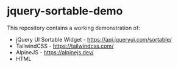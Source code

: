 # jquery-sortable-demo

This repository contains a working demonstration of:

* jQuery UI Sortable Widget - <https://api.jqueryui.com/sortable/>
* TailwindCSS - <https://tailwindcss.com/>
* AlpineJS - <https://alpinejs.dev/>
* HTML <template> - 
  * <https://developer.mozilla.org/en-US/docs/Web/HTML/Element/template>
  * <https://www.w3schools.com/tags/tag_template.asp>

It takes the form of a grid or column of image thumbnails where you can - 

* Arrange the order 
* View as a grid or column
* Delete & recover thumbnails


<br><br>
<div align="center">
    <figure>
        <img src="./mdimg/sshot-1.png" style="width:50%;border: 2px solid black"; alt="Grid Layout - Tile Images<" txt="Desktop Screenshot"/>
        <br>
        <figcaption><strong>Grid Layout - Tile Images</strong></figcaption>
    </figure>
</div>
<br><br>

<div align="center">
    <figure>
        <img src="./mdimg/sshot-2.png" style="width:50%;border: 2px solid black"; alt="Grid Layout - Picsum Images<" txt="Desktop Screenshot"/>
        <br>
        <figcaption><strong>Grid Layout - Picsum Images</strong></figcaption>
    </figure>
</div>
<br><br>

<div align="center">
    <figure>
        <img src="./mdimg/sshot-3.png" style="width:50%;border: 2px solid black"; alt="Column Layout - Picsum Images<" txt="Desktop Screenshot"/>
        <br>
        <figcaption><strong>Column Layout - Picsum Images</strong></figcaption>
    </figure>
</div>
<br><br>

<div align="center">
    <figure>
        <img src="./mdimg/thumb-1.png" style="width:50%;border: 2px solid black"; alt="Column Layout - Indicators & Controls" txt="Desktop Screenshot"/>
        <br>
        <figcaption><strong>Column Layout - Indicators & Controls</strong></figcaption>
    </figure>
</div>
<br><br>

## Running The Demonstration

After obtaining a copy of the files in this repository you only need to open `sortable.html` in any *desktop* browser. 

Then you can grab any of the thumbnails *one at a time* with you mouse and move them to a new position. Once moved the position numbers are updated to give you an indication of the order.

You can also delete any of the thumbnails and restore them by either clicking "Restore Deleted Items" *or* by changing to "Numbered Tiles" or "Images".

**NOTE:** This repo does not contain any images from <a href="https://picsum.photos/" target="_blank">Picsum</a>. To obtain them go to the `assets/img` folder and run the `grabimg.sh` script. It uses `curl` to dowwload 20 300x300 pixel images.



